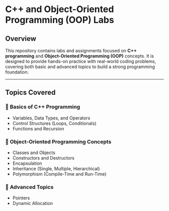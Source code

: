 # **C++ and Object-Oriented Programming (OOP) Labs**

##  **Overview**  
This repository contains labs and assignments focused on **C++ programming** and **Object-Oriented Programming (OOP)** concepts. It is designed to provide hands-on practice with real-world coding problems, covering both basic and advanced topics to build a strong programming foundation.

---

##  **Topics Covered**  

### 🔹 **Basics of C++ Programming**  
- Variables, Data Types, and Operators  
- Control Structures (Loops, Conditionals)  
- Functions and Recursion

### 🔹 **Object-Oriented Programming Concepts**  
- Classes and Objects  
- Constructors and Destructors  
- Encapsulation  
- Inheritance (Single, Multiple, Hierarchical)  
- Polymorphism (Compile-Time and Run-Time)  

### 🔹 **Advanced Topics**  
  - Pointers
  - Dynamic Allocation
